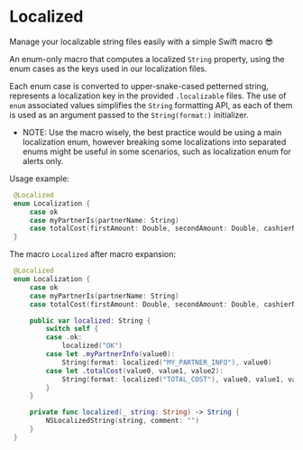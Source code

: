 # Localized

Manage your localizable string files easily with a simple Swift macro 😎

 An enum-only macro that computes a localized `String` property, using the enum cases as the keys used in our localization files.

 Each enum case is converted to upper-snake-cased petterned string, represents a localization key in the provided `.localizable` files.
 The use of `enum` associated values simplifies the `String` formatting API, as each of them is used as an argument passed to the `String(format:)` initializer.

 - NOTE: Use the macro wisely, the best practice would be using a main localization enum,
 however breaking some localizations into separated enums might be useful in some scenarios,
 such as localization enum for alerts only.

 Usage example:
```swift
 @Localized
 enum Localization {
     case ok
     case myPartnerIs(partnerName: String)
     case totalCost(firstAmount: Double, secondAmount: Double, cashierName: String)
 }
```
 The macro `Localized` after macro expansion:
```swift
 @Localized
 enum Localization {
     case ok
     case myPartnerIs(partnerName: String)
     case totalCost(firstAmount: Double, secondAmount: Double, cashierName: String)

     public var localized: String {
         switch self {
         case .ok:
             localized("OK")
         case let .myPartnerInfo(value0):
             String(format: localized("MY_PARTNER_INFO"), value0)
         case let .totalCost(value0, value1, value2):
             String(format: localized("TOTAL_COST"), value0, value1, value2)
         }
     }

     private func localized(_ string: String) -> String {
         NSLocalizedString(string, comment: "")
     }
 }
```

